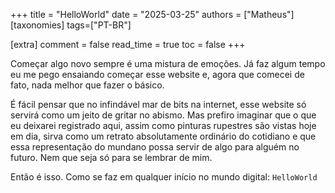 +++
title = "HelloWorld"
date = "2025-03-25"
authors = ["Matheus"]
[taxonomies]
tags=["PT-BR"]


[extra]
comment = false
read_time = true
toc = false
+++

Começar algo novo sempre é uma mistura de emoções. Já faz algum tempo eu me pego ensaiando começar esse website e, agora que comecei de fato, nada melhor que fazer o básico.

É fácil pensar que no infindável mar de bits na internet, esse website só servirá como um jeito de gritar no abismo. Mas prefiro imaginar que o que eu deixarei registrado aqui, assim como pinturas rupestres são vistas hoje em dia, sirva como um retrato absolutamente ordinário do cotidiano e que essa representação do mundano possa servir de algo para alguém no futuro. Nem que seja só para se lembrar de mim.

Então é isso. Como se faz em qualquer início no mundo digital:
` HelloWorld `